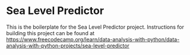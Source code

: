 # Sea Level Predictor

This is the boilerplate for the Sea Level Predictor project. Instructions for building this project can be found at https://www.freecodecamp.org/learn/data-analysis-with-python/data-analysis-with-python-projects/sea-level-predictor
